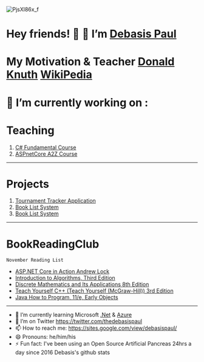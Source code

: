 ![PjsXl86x_f](https://user-images.githubusercontent.com/8848622/133393437-5b634d45-a202-4869-8860-63c004562b39.jpg)
# Hey friends! 👋  🔭 I’m [Debasis Paul](https://sites.google.com/view/debasispaul/home)
# My Motivation & Teacher [Donald Knuth](https://cs.stanford.edu/~knuth/) [WikiPedia](https://en.wikipedia.org/wiki/Donald_Knuth)

# 🔭 I’m currently working on :

# Teaching
1. [C# Fundamental Course](https://github.com/DebasisPaul/CsharpWithDebasisPaul)
2. [ASPnetCore A2Z Course](https://github.com/DebasisPaul/ASPnetCoreWithDebasisPaul)

---
# Projects
1. [Tournament Tracker Application](https://github.com/DebasisPaul/TournamentTracker)
2. [Book List System](https://github.com/DebasisPaul/BookListMVC)
3. [Book List System](https://github.com/DebasisPaul/BookListRazor)

---
# BookReadingClub
`November Reading List`
* [ASP.NET Core in Action Andrew Lock](https://www.manning.com/books/asp-net-core-in-action-second-edition?query=asp.net#toc)
* [Introduction to Algorithms, Third Edition](https://mitpress.mit.edu/books/introduction-algorithms-third-edition)
* [Discrete Mathematics and Its Applications 8th Edition](https://www.goodreads.com/book/show/1800803.Discrete_Mathematics_and_Its_Applications)
* [Teach Yourself C++ (Teach Yourself (McGraw-Hill)) 3rd Edition](https://www.amazon.com/gp/product/0078823927/ref=dbs_a_def_rwt_bibl_vppi_i28)
* [Java How to Program, 11/e, Early Objects](https://deitel.com/java-how-to-program-11-e-early-objects-version/)

---
- 🌱 I’m currently learning Microsoft [.Net](https://dotnet.microsoft.com/) & [Azure](https://azure.microsoft.com/en-us/)
- 🤔 I’m on Twitter https://twitter.com/thedebasispaul
- 📫 How to reach me: https://sites.google.com/view/debasispaul/
- 😄 Pronouns: he/him/his
- ⚡ Fun fact: I've been using an Open Source Artificial Pancreas 24hrs a day since 2016 Debasis's github stats
